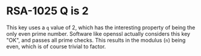 # RSA-1025 Q is 2

This key uses a `q` value of 2, which has the interesting property of being the only
even prime number. Software like openssl actually considers this key "OK", and passes
all prime checks. This results in the modulus (`n`) being even, which is of course
trivial to factor. 
